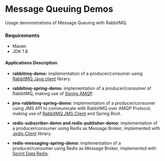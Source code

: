 # Message Queuing Demos

Usage demonstrations of Message Queuing with RabbitMQ.

### Requirements
* Maven
* JDK 1.8

#### Applications Description
* **rabbitmq-demo:** implementation of a producer/consumer using [RabbitMQ Java client](https://www.rabbitmq.com/java-client.html) library.

* **rabbitmq-spring-demo:** implementation of a producer/consumer of RabbitMQ, making use of [Spring AMQP](https://spring.io/projects/spring-amqp).

* **jms-rabbitmq-spring-demo:** implementation of a producer/consumer using JMS API to communicate with RabbitMQ over AMQP Protocol, making use of [RabbitMQ JMS Client](https://www.rabbitmq.com/jms-client.html) and Spring Boot.

* **redis-subscriber-demo and redis-publisher-demo:** implementation of a producer/consumer using Redis as Message Broker, implemented with [Jedis Client](https://github.com/xetorthio/jedis) library.

* **redis-messaging-spring-demo:** implementation of a producer/consumer using Redis as Message Broker, implemented with [Sprint Data Redis](https://spring.io/projects/spring-data-redis).
